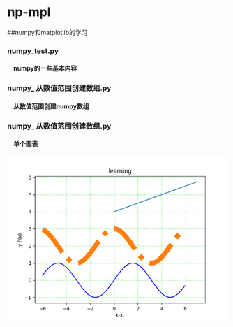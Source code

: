 # np-mpl
##numpy和matplotlib的学习

### numpy_test.py 
#### &emsp;numpy的一些基本内容


### numpy_ 从数值范围创建数组.py
#### &emsp;从数值范围创建numpy数组


### numpy_ 从数值范围创建数组.py
#### &emsp;单个图表

![mpl-1.png](https://github.com/Moriound/np-mpl/blob/master/img/mpl-1.png?raw=true)








